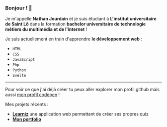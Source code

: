 ### Bonjour ! 👋

Je m'appelle **Nathan Jourdain** et je suis étudiant à **L'institut universitaire de Saint Lô** dans la formation **bachelor universitaire de technologie métiers du multimédia et de l'internet** !

Je suis actuellement en train d'apprendre **le développement web** : 
  - `HTML`
  - `CSS`
  - `JavaScript`
  - `Php`
  - `Python`
  - `Svelte`



----------------------

Pour voir ce que j'ai déjà créer tu peux aller explorer mon profil github mais aussi [mon profil codepen](https://codepen.io/nathanjourdain) !


Mes projets récents :
* **[Learniz](https://learniz.herokuapp.com)** une application web permettant de créer ses propres quiz 
* **[Mon portfolio](https://nathanjourdain.github.io/Portfolio)**
